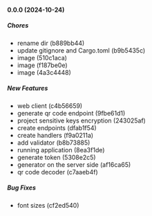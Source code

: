 #### 0.0.0 (2024-10-24)

##### Chores

*  rename dir (b889bb44)
*  update gitignore and Cargo.toml (b9b5435c)
*  image (510c1aca)
*  image (f187be0e)
*  image (4a3c4448)

##### New Features

*  web client (c4b56659)
*  generate qr code endpoint (9fbe61d1)
*  project sensitive keys encryption (243025af)
*  create endpoints (dfab1f54)
*  create handlers (f9a0211a)
*  add validator (b8b73885)
*  running application (8ea3f1de)
*  generate token (5308e2c5)
*  generator on the server side (af16ca65)
*  qr code decoder (c7aaeb4f)

##### Bug Fixes

*  font sizes (cf2ed540)


